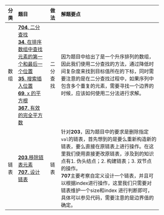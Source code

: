 |分类    | 题目   |    做法       |解题要点| 
| :---:  |:---  |    :----:   |  :----   |
|数组| [**704**. 二分查找](https://leetcode.cn/problems/binary-search/description/)<br />[**34**. 在排序数组中查找元素的第一个和最后一个位置](https://leetcode.cn/problems/find-first-and-last-position-of-element-in-sorted-array/description/)<br /> [**35**. 搜索插入位置](https://leetcode.cn/problems/search-insert-position/description/)<br />[**69**. x 的平方根](https://leetcode.cn/problems/sqrtx/description/)<br /> [**367**. 有效的完全平方数](https://leetcode.cn/problems/valid-perfect-square/description/)     | 二分查找     | 因为题目中给出了是一个升序排列的数组，因此我们使用二分查找的方法，通过降低时间复杂度来找到目标值所在的下标，同时需要注意的是在二分查找过程中，如果序列中包含多个重复的元素，需要寻找一个边界的时候，应该如何使用二分法进行求解。|
|链表| [**203**.移除链表元素](https://leetcode.cn/problems/remove-linked-list-elements/description/)<br />[**707**. 设计链表](https://leetcode.cn/problems/design-linked-list/description/)    | 链表 | 针对**203**，因为题目中的要求是删除指定 `val`的链表，首先想到的是要么重新构造新的链表，要么直接在原链表上进行操作。在这里我们使用直接更改原链表，涉及到的知识点有1. 伪头结点；2. 构建链表；3. 双节点的操作。<br /> **707**主要考察自定义设计一个链表，并且可以根据index进行操作，这里我们只需要对链表维护一个size和index 进行判断即可，具体可以参见代码，需要注意的是边界值的确定。|

